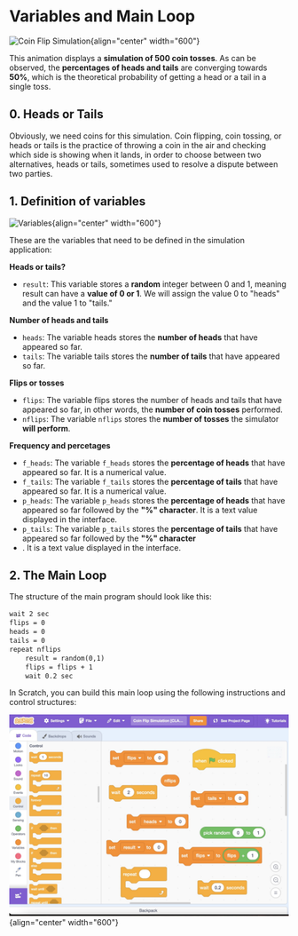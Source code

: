 # Variables and Main Loop

![Coin Flip Simulation](img/CoinFlipSimulation500.gif){align="center" width="600"}

This animation displays a **simulation of 500 coin tosses**. As can be observed, the **percentages of heads and tails** are converging towards **50%**, which is the theoretical probability of getting a head or a tail in a single toss.

## 0. Heads or Tails

Obviously, we need coins for this simulation. Coin flipping, coin tossing, or heads or tails is the practice of throwing a coin in the air and checking which side is showing when it lands, in order to choose between two alternatives, heads or tails, sometimes used to resolve a dispute between two parties.

## 1. Definition of variables

![Variables](img/flipcoin_variables.gif){align="center" width="600"}

These are the variables that need to be defined in the simulation application:

**Heads or tails?**

* `result`: This variable stores a **random** integer between 0 and 1, meaning result can have a **value of 0 or 1**. We will assign the value 0 to "heads" and the value 1 to "tails."

**Number of heads and tails**

* `heads`: The variable heads stores the **number of heads** that have appeared so far.
* `tails`: The variable tails stores the **number of tails** that have appeared so far.

**Flips or tosses**

* `flips`: The variable flips stores the number of heads and tails that have appeared so far, in other words, the **number of coin tosses** performed.
* `nflips`: The variable `nflips` stores the **number of tosses** the simulator **will perform**.

**Frequency and percetages**

* `f_heads`: The variable `f_heads` stores the **percentage of heads** that have appeared so far. It is a numerical value.
* `f_tails`: The variable `f_tails` stores the **percentage of tails** that have appeared so far. It is a numerical value.
* `p_heads`: The variable `p_heads` stores the **percentage of heads** that have appeared so far followed by the **"%" character**. It is a text value displayed in the interface.
* `p_tails`: The variable `p_tails` stores the **percentage of tails** that have appeared so far followed by the **"%" character**
* . It is a text value displayed in the interface.

## 2. The Main Loop

The structure of the main program should look like this:

    wait 2 sec
    flips = 0
    heads = 0
    tails = 0
    repeat nflips
        result = random(0,1)
        flips = flips + 1
        wait 0.2 sec
    
In Scratch, you can build this main loop using the following instructions and control structures:

![Main Loop](img/main_loop_puzzle.jpg){align="center" width="600"}

